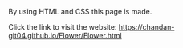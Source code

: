 By using HTML and CSS this page is made.

Click the link to visit the website: https://chandan-git04.github.io/Flower/Flower.html
